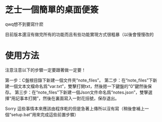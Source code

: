 # 芝士一個簡單的桌面便簽
qwq想不到要寫什麽

目前版本還沒有做完所有的功能而且有些功能實現方式很粗暴（以後會慢慢改的

# 使用方法
注意注意以下的步驟一定要跟著做一定要！

第一步：C盤根目錄下新建一個文件夾“note_files”。
第二步：在“note_files”下新建一個文本文檔命名爲“var.txt”，雙擊打開txt，然後摁一下鍵盤的“0”鍵然後保存。
第三步：在“note_files”下新建一個Json文件命名爲“notes.json”，雙擊選擇“用記事本打開”，然後在裏面寫入一對花括號，保存退出。

Sorry 這些事情本來應該由程序乾的但是急著上傳所以沒有寫（稍後會補上一個“setup.bat”用來完成這些前置步驟）
